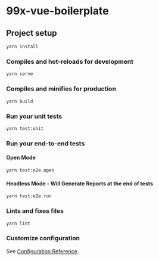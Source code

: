 # 99x-vue-boilerplate

## Project setup
```
yarn install
```

### Compiles and hot-reloads for development
```
yarn serve
```

### Compiles and minifies for production
```
yarn build
```

### Run your unit tests
```
yarn test:unit
```

### Run your end-to-end tests
#### Open Mode
```
yarn test:e2e.open
```

#### Headless Mode - Will Generate Reports at the end of tests
```
yarn test:e2e.run
```


### Lints and fixes files
```
yarn lint
```

### Customize configuration
See [Configuration Reference](https://cli.vuejs.org/config/).
